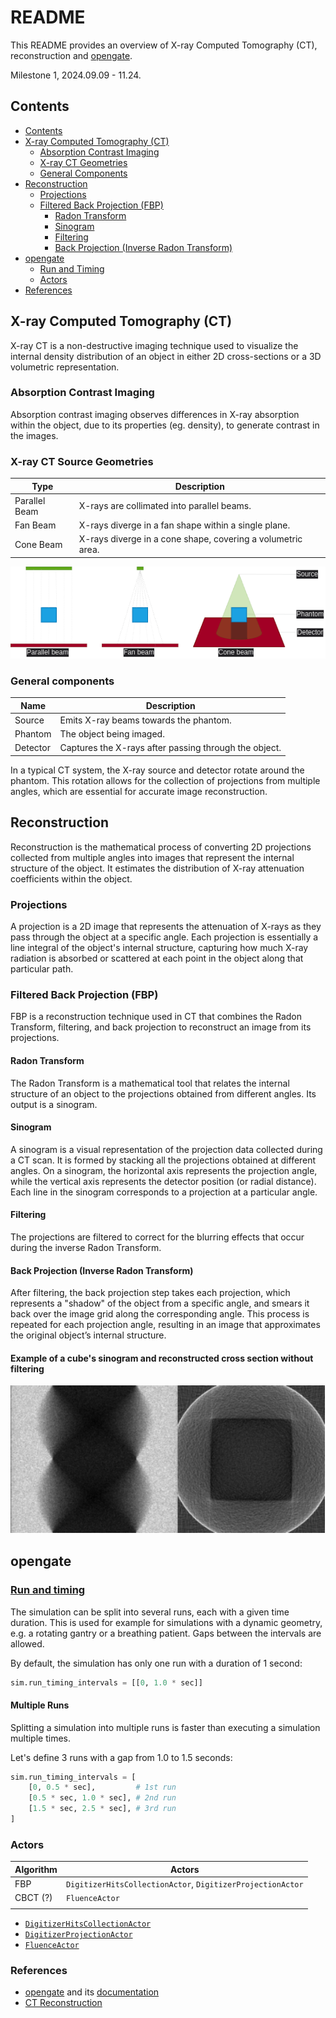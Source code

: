 # README

This README provides an overview of X-ray Computed Tomography (CT), reconstruction and [opengate](https://github.com/OpenGATE/opengate).

Milestone 1, 2024.09.09 - 11.24.

## Contents

- [Contents](#contents)
- [X-ray Computed Tomography (CT)](#x-ray-computed-tomography-ct)
  - [Absorption Contrast Imaging](#absorption-contrast-imaging)
  - [X-ray CT Geometries](#x-ray-ct-geometries)
  - [General Components](#general-components)
- [Reconstruction](#reconstruction)
  - [Projections](#projections)
  - [Filtered Back Projection (FBP)](#filtered-back-projection-fbp)
    - [Radon Transform](#radon-transform)
    - [Sinogram](#sinogram)
    - [Filtering](#filtering)
    - [Back Projection (Inverse Radon Transform)](#back-projection-inverse-radon-transform)
- [opengate](#opengate)
  - [Run and Timing](#run-and-timing)
  - [Actors](#actors)
- [References](#references)

## X-ray Computed Tomography (CT)

X-ray CT is a non-destructive imaging technique used to visualize the internal density distribution of an object in either 2D cross-sections or a 3D volumetric representation.

### Absorption Contrast Imaging

Absorption contrast imaging observes differences in X-ray absorption within the object, due to its properties (eg. density), to generate contrast in the images.

### X-ray CT Source Geometries

| Type               | Description                                                 |
|--------------------|-------------------------------------------------------------|
| Parallel Beam      | X-rays are collimated into parallel beams.                  |
| Fan Beam           | X-rays diverge in a fan shape within a single plane.        |
| Cone Beam          | X-rays diverge in a cone shape, covering a volumetric area. |

![X-ray CT Source Geometries](x-ray_ct_geometries.png "X-ray CT Source Geometries")

### General components

| Name               | Description                                                |
|--------------------|------------------------------------------------------------|
| Source             | Emits X-ray beams towards the phantom.                     |
| Phantom            | The object being imaged.                                   |
| Detector           | Captures the X-rays after passing through the object.      |

In a typical CT system, the X-ray source and detector rotate around the phantom. This rotation allows for the collection of projections from multiple angles, which are essential for accurate image reconstruction.

## Reconstruction

Reconstruction is the mathematical process of converting 2D projections collected from multiple angles into images that represent the internal structure of the object. It estimates the distribution of X-ray attenuation coefficients within the object.

### Projections

A projection is a 2D image that represents the attenuation of X-rays as they pass through the object at a specific angle. Each projection is essentially a line integral of the object's internal structure, capturing how much X-ray radiation is absorbed or scattered at each point in the object along that particular path.

### Filtered Back Projection (FBP)

FBP is a reconstruction technique used in CT that combines the Radon Transform, filtering, and back projection to reconstruct an image from its projections.


#### Radon Transform

The Radon Transform is a mathematical tool that relates the internal structure of an object to the projections obtained from different angles. Its output is a sinogram.

#### Sinogram

A sinogram is a visual representation of the projection data collected during a CT scan. It is formed by stacking all the projections obtained at different angles. On a sinogram, the horizontal axis represents the projection angle, while the vertical axis represents the detector position (or radial distance). Each line in the sinogram corresponds to a projection at a particular angle.

#### Filtering

The projections are filtered to correct for the blurring effects that occur during the inverse Radon Transform.

#### Back Projection (Inverse Radon Transform)

After filtering, the back projection step takes each projection, which represents a "shadow" of the object from a specific angle, and smears it back over the image grid along the corresponding angle. This process is repeated for each projection angle, resulting in an image that approximates the original object’s internal structure.

#### Example of a cube's sinogram and reconstructed cross section without filtering

![Cube Sinogram Image](sinogram_and_corss-section_reconstruction.png "Cube Sinogram")

## opengate

### [Run and timing](https://opengate-python.readthedocs.io/en/master/user_guide/user_guide_reference_simulation.html#run-and-timing)

The simulation can be split into several runs, each with a given time duration. This is used for example for simulations with a dynamic geometry, e.g. a rotating gantry or a breathing patient. Gaps between the intervals are allowed. 

By default, the simulation has only one run with a duration of 1 second:
```python
sim.run_timing_intervals = [[0, 1.0 * sec]]
```

#### Multiple Runs

Splitting a simulation into multiple runs is faster than executing a simulation multiple times.

Let's define 3 runs with a gap from 1.0 to 1.5 seconds:
```python
sim.run_timing_intervals = [
    [0, 0.5 * sec],         # 1st run
    [0.5 * sec, 1.0 * sec], # 2nd run
    [1.5 * sec, 2.5 * sec], # 3rd run
]
```

### Actors

| Algorithm | Actors                                                         |
|-----------|----------------------------------------------------------------|
| FBP       | `DigitizerHitsCollectionActor`, `DigitizerProjectionActor`     |
| CBCT (?)  | `FluenceActor`                                                 |
|           |                                                                |

- [`DigitizerHitsCollectionActor`](https://opengate-python.readthedocs.io/en/master/user_guide/user_guide_reference_actors.html#digitizerhitscollectionactor)
- [`DigitizerProjectionActor`](https://opengate-python.readthedocs.io/en/master/user_guide/user_guide_reference_actors.html#opengate.actors.digitizers.DigitizerProjectionActor)
- [`FluenceActor`](https://opengate-python.readthedocs.io/en/master/user_guide/user_guide_reference_actors.html#fluenceactor)

### References

- [opengate](https://github.com/OpenGATE/opengate) and its [documentation](https://opengate-python.readthedocs.io/en/master/)
- [CT Reconstruction](https://rigaku.com/products/imaging-ndt/x-ray-ct/learning/blog/how-does-ct-reconstruction-work)
